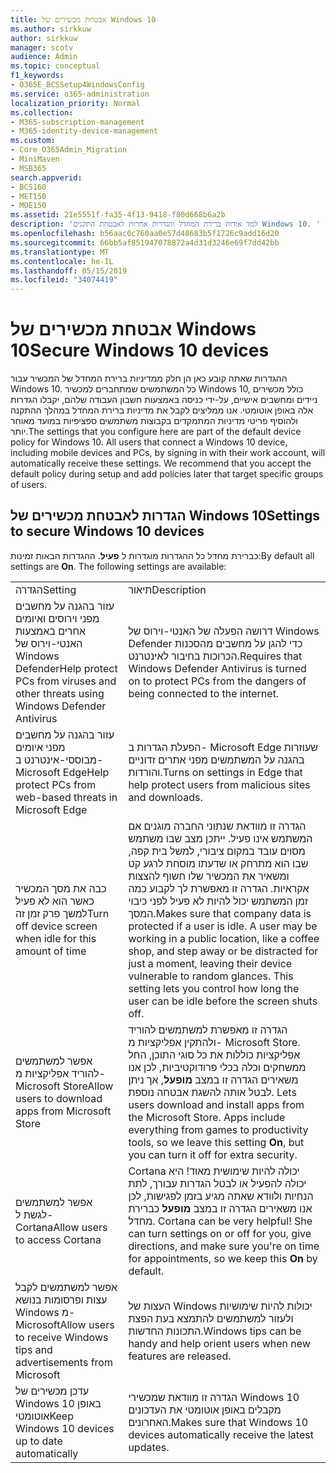 ```yaml
---
title: אבטחת מכשירים של Windows 10
ms.author: sirkkuw
author: sirkkuw
manager: scotv
audience: Admin
ms.topic: conceptual
f1_keywords:
- O365E_BCSSetup4WindowsConfig
ms.service: o365-administration
localization_priority: Normal
ms.collection:
- M365-subscription-management
- M365-identity-device-management
ms.custom:
- Core_O365Admin_Migration
- MiniMaven
- MSB365
search.appverid:
- BCS160
- MET150
- MOE150
ms.assetid: 21e5551f-fa35-4f13-9418-f80d668b6a2b
description: 'למד אודות ברירת המחדל והגדרות אחרות לאבטחת התקנים Windows 10. '
ms.openlocfilehash: b56aac0c760aa0e57d48683b5f1726c9add16d20
ms.sourcegitcommit: 66bb5af851947078872a4d31d3246e69f7dd42bb
ms.translationtype: MT
ms.contentlocale: he-IL
ms.lasthandoff: 05/15/2019
ms.locfileid: "34074419"
---
```

# <a name="secure-windows-10-devices"></a><span data-ttu-id="51a62-103">אבטחת מכשירים של Windows 10</span><span class="sxs-lookup"><span data-stu-id="51a62-103">Secure Windows 10 devices</span></span>

<span data-ttu-id="51a62-p101">ההגדרות שאתה קובע כאן הן חלק ממדיניות ברירת המחדל של המכשיר עבור Windows 10. כל המשתמשים שמתחברים למכשיר Windows 10, כולל מכשירים ניידים ומחשבים אישיים, על-ידי כניסה באמצעות חשבון העבודה שלהם, יקבלו הגדרות אלה באופן אוטומטי. אנו ממליצים לקבל את מדיניות ברירת המחדל במהלך ההתקנה ולהוסיף פריטי מדיניות המתמקדים בקבוצות משתמשים ספציפיות במועד מאוחר יותר.</span><span class="sxs-lookup"><span data-stu-id="51a62-p101">The settings that you configure here are part of the default device policy for Windows 10. All users that connect a Windows 10 device, including mobile devices and PCs, by signing in with their work account, will automatically receive these settings. We recommend that you accept the default policy during setup and add policies later that target specific groups of users.</span></span>
  
## <a name="settings-to-secure-windows-10-devices"></a><span data-ttu-id="51a62-107">הגדרות לאבטחת מכשירים של Windows 10</span><span class="sxs-lookup"><span data-stu-id="51a62-107">Settings to secure Windows 10 devices</span></span>

<span data-ttu-id="51a62-p102">כברירת מחדל כל ההגדרות מוגדרות ל **פעיל**. ההגדרות הבאות זמינות:</span><span class="sxs-lookup"><span data-stu-id="51a62-p102">By default all settings are **On**. The following settings are available:</span></span>
  
|||
|:-----|:-----|
|<span data-ttu-id="51a62-110">הגדרה</span><span class="sxs-lookup"><span data-stu-id="51a62-110">Setting</span></span>  <br/> |<span data-ttu-id="51a62-111">תיאור</span><span class="sxs-lookup"><span data-stu-id="51a62-111">Description</span></span>  <br/> |
|<span data-ttu-id="51a62-112">עזור בהגנה על מחשבים מפני וירוסים ואיומים אחרים באמצעות האנטי-וירוס של Windows Defender</span><span class="sxs-lookup"><span data-stu-id="51a62-112">Help protect PCs from viruses and other threats using Windows Defender Antivirus</span></span>  <br/> |<span data-ttu-id="51a62-113">דרושה הפעלה של האנטי-וירוס של Windows Defender כדי להגן על מחשבים מהסכנות הכרוכות בחיבור לאינטרנט.</span><span class="sxs-lookup"><span data-stu-id="51a62-113">Requires that Windows Defender Antivirus is turned on to protect PCs from the dangers of being connected to the internet.</span></span>  <br/> |
|<span data-ttu-id="51a62-114">עזור בהגנה על מחשבים מפני איומים מבוססי-אינטרנט ב- Microsoft Edge</span><span class="sxs-lookup"><span data-stu-id="51a62-114">Help protect PCs from web-based threats in Microsoft Edge</span></span>  <br/> |<span data-ttu-id="51a62-115">הפעלת הגדרות ב- Microsoft Edge שעוזרות בהגנה על המשתמשים מפני אתרים זדוניים והורדות.</span><span class="sxs-lookup"><span data-stu-id="51a62-115">Turns on settings in Edge that help protect users from malicious sites and downloads.</span></span>  <br/> |
|<span data-ttu-id="51a62-116">כבה את מסך המכשיר כאשר הוא לא פעיל למשך פרק זמן זה</span><span class="sxs-lookup"><span data-stu-id="51a62-116">Turn off device screen when idle for this amount of time</span></span>  <br/> |<span data-ttu-id="51a62-p103">הגדרה זו מוודאת שנתוני החברה מוגנים אם המשתמש אינו פעיל. ייתכן מצב שבו משתמש מסוים עובד במקום ציבורי, למשל בית קפה, שבו הוא מתרחק או שדעתו מוסחת לרגע קט ומשאיר את המכשיר שלו חשוף להצצות אקראיות. הגדרה זו מאפשרת לך לקבוע כמה זמן המשתמש יכול להיות לא פעיל לפני כיבוי המסך.</span><span class="sxs-lookup"><span data-stu-id="51a62-p103">Makes sure that company data is protected if a user is idle. A user may be working in a public location, like a coffee shop, and step away or be distracted for just a moment, leaving their device vulnerable to random glances. This setting lets you control how long the user can be idle before the screen shuts off.</span></span>  <br/> |
|<span data-ttu-id="51a62-120">אפשר למשתמשים להוריד אפליקציות מ- Microsoft Store</span><span class="sxs-lookup"><span data-stu-id="51a62-120">Allow users to download apps from Microsoft Store</span></span>  <br/> |<span data-ttu-id="51a62-p104">הגדרה זו מאפשרת למשתמשים להוריד ולהתקין אפליקציות מ- Microsoft Store. אפליקציות כוללות את כל סוגי התוכן, החל ממשחקים וכלה בכלי פרודוקטיביות, לכן אנו משאירים הגדרה זו במצב **מופעל**, אך ניתן לבטל אותה להשגת אבטחה נוספת.  </span><span class="sxs-lookup"><span data-stu-id="51a62-p104">Lets users download and install apps from the Microsoft Store. Apps include everything from games to productivity tools, so we leave this setting **On**, but you can turn it off for extra security.  </span></span><br/> |
|<span data-ttu-id="51a62-123">אפשר למשתמשים לגשת ל- Cortana</span><span class="sxs-lookup"><span data-stu-id="51a62-123">Allow users to access Cortana</span></span>  <br/> |<span data-ttu-id="51a62-p105">Cortana יכולה להיות שימושית מאוד! היא יכולה להפעיל או לבטל הגדרות עבורך, לתת הנחיות ולוודא שאתה מגיע בזמן לפגישות, לכן אנו משאירים הגדרה זו במצב **מופעל** כברירת מחדל.  </span><span class="sxs-lookup"><span data-stu-id="51a62-p105">Cortana can be very helpful! She can turn settings on or off for you, give directions, and make sure you're on time for appointments, so we keep this **On** by default.  </span></span><br/> |
|<span data-ttu-id="51a62-126">אפשר למשתמשים לקבל עצות ופרסומות בנושא Windows מ- Microsoft</span><span class="sxs-lookup"><span data-stu-id="51a62-126">Allow users to receive Windows tips and advertisements from Microsoft</span></span>  <br/> |<span data-ttu-id="51a62-127">העצות של Windows יכולות להיות שימושיות ולעזור למשתמשים להתמצא בעת הפצת התכונות החדשות.</span><span class="sxs-lookup"><span data-stu-id="51a62-127">Windows tips can be handy and help orient users when new features are released.</span></span>  <br/> |
|<span data-ttu-id="51a62-128">עדכן מכשירים של Windows 10 באופן אוטומטי</span><span class="sxs-lookup"><span data-stu-id="51a62-128">Keep Windows 10 devices up to date automatically</span></span>  <br/> |<span data-ttu-id="51a62-129">הגדרה זו מוודאת שמכשירי Windows 10 מקבלים באופן אוטומטי את העדכונים האחרונים.</span><span class="sxs-lookup"><span data-stu-id="51a62-129">Makes sure that Windows 10 devices automatically receive the latest updates.</span></span>  <br/> |
   

